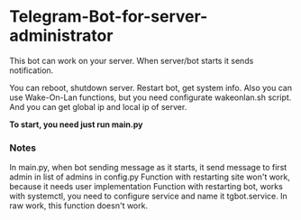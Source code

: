 # Telegram-Bot-for-server-administrator

This bot can work on your server. When server/bot starts it sends notification.

You can reboot, shutdown server. Restart bot, get system info. 
Also you can use Wake-On-Lan functions, but you need configurate wakeonlan.sh script. 
And you can get global ip and local ip of server.

<b>To start, you need just run main.py</b>

<h3>Notes</h3>
In main.py, when bot sending message as it starts, it send message to first admin in list of admins in config.py
Function with restarting site won't work, because it needs user implementation
Function with restarting bot, works with systemctl, you need to configure service and name it tgbot.service. In raw work, this function doesn't work.
